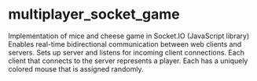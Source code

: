 # multiplayer_socket_game
Implementation of mice and cheese game in Socket.IO (JavaScript library) 
Enables real-time bidirectional communication between web clients and servers.
Sets up server and listens for incoming client connections. Each client that connects to the server represents a player. Each has a uniquely colored mouse that is assigned randomly.


